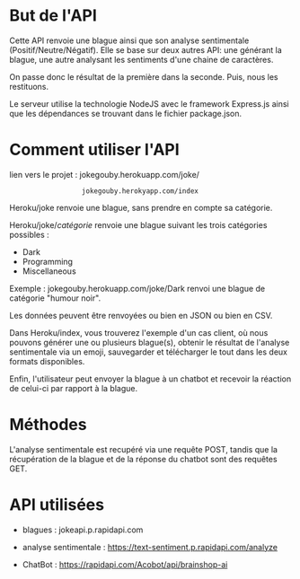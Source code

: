 # But de l'API

Cette API renvoie une blague ainsi que son analyse sentimentale (Positif/Neutre/Négatif).
Elle se base sur deux autres API: une générant la blague, une autre analysant les sentiments d'une chaine de caractères.

On passe donc le résultat de la première dans la seconde. Puis, nous les restituons. 

Le serveur utilise la technologie NodeJS avec le framework Express.js ainsi que les dépendances se trouvant dans le fichier package.json.


# Comment utiliser l'API

lien vers le projet : jokegouby.herokuapp.com/joke/

                      jokegouby.herokyapp.com/index

Heroku/joke renvoie une blague, sans prendre en compte sa catégorie.

Heroku/joke/*catégorie* renvoie une blague suivant les trois catégories possibles :
  - Dark
  - Programming
  - Miscellaneous

Exemple :
  jokegouby.herokuapp.com/joke/Dark renvoi une blague de catégorie "humour noir".
  
Les données peuvent être renvoyées ou bien en JSON ou bien en CSV.

Dans Heroku/index, vous trouverez l'exemple d'un cas client, où nous pouvons générer une ou plusieurs blague(s), obtenir le résultat de l'analyse sentimentale via un emoji, sauvegarder et télécharger le tout dans les deux formats disponibles.

Enfin, l'utilisateur peut envoyer la blague à un chatbot et recevoir la réaction de celui-ci par rapport à la blague.

# Méthodes

L'analyse sentimentale est recupéré via une requête POST, tandis que la récupération de la blague et de la réponse du chatbot sont des requêtes GET.

# API utilisées

- blagues : jokeapi.p.rapidapi.com

- analyse sentimentale : https://text-sentiment.p.rapidapi.com/analyze

- ChatBot : https://rapidapi.com/Acobot/api/brainshop-ai
